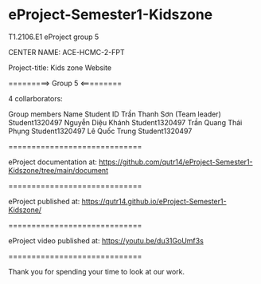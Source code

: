 # eProject-Semester1-Kidszone

T1.2106.E1 eProject group 5

CENTER NAME: ACE-HCMC-2-FPT

Project-title: Kids zone Website

=========> Group 5 <=========

4 collarborators:

Group members                   Name                                  Student ID
                            Trần Thanh Sơn (Team leader)          Student1320497
                            Nguyễn Diệu Khánh                     Student1320497
                            Trần Quang Thái Phụng                 Student1320497
                            Lê Quốc Trung                         Student1320497
                           
=============================

eProject documentation at: https://github.com/qutr14/eProject-Semester1-Kidszone/tree/main/document

=============================

eProject published at: https://qutr14.github.io/eProject-Semester1-Kidszone/

=============================

eProject video published at: https://youtu.be/du31GoUmf3s

=============================

Thank you for spending your time to look at our work.

